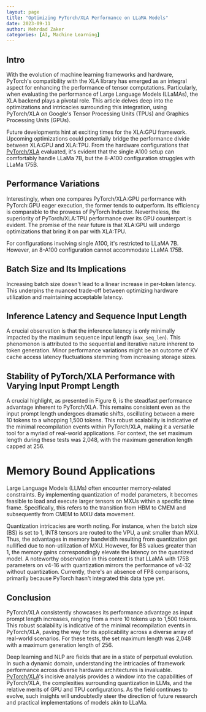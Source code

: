 ```yaml
---
layout: page
title: "Optimizing PyTorch/XLA Performance on LLaMA Models"
date: 2023-09-11
author: Mehrdad Zaker
categories: [AI, Machine Learning]
---
```


## Intro

With the evolution of machine learning frameworks and hardware, PyTorch's compatibility with the XLA library has emerged as an integral aspect for enhancing the performance of tensor computations. Particularly, when evaluating the performance of Large Language Models (LLaMAs), the XLA backend plays a pivotal role. This article delves deep into the optimizations and intricacies surrounding this integration, using PyTorch/XLA on Google's Tensor Processing Units (TPUs) and Graphics Processing Units (GPUs).

Future developments hint at exciting times for the XLA:GPU framework. Upcoming optimizations could potentially bridge the performance divide between XLA:GPU and XLA:TPU. From the hardware configurations that [PyTorch/XLA](https://tinyurl.com/5bye37xw)
 evaluated, it's evident that the single A100 setup can comfortably handle LLaMa 7B, but the 8-A100 configuration struggles with LLaMa 175B.

## Performance Variations

Interestingly, when one compares PyTorch/XLA:GPU performance with PyTorch:GPU eager execution, the former tends to outperform. Its efficiency is comparable to the prowess of PyTorch Inductor. Nevertheless, the superiority of PyTorch/XLA:TPU performance over its GPU counterpart is evident. The promise of the near future is that XLA:GPU will undergo optimizations that bring it on par with XLA:TPU.

For configurations involving single A100, it's restricted to LLaMA 7B. However, an 8-A100 configuration cannot accommodate LLaMA 175B.

## Batch Size and Its Implications

Increasing batch size doesn't lead to a linear increase in per-token latency. This underpins the nuanced trade-off between optimizing hardware utilization and maintaining acceptable latency.

## Inference Latency and Sequence Input Length

A crucial observation is that the inference latency is only minimally impacted by the maximum sequence input length (`max_seq_len`). This phenomenon is attributed to the sequential and iterative nature inherent to token generation. Minor performance variations might be an outcome of KV cache access latency fluctuations stemming from increasing storage sizes.

## Stability of PyTorch/XLA Performance with Varying Input Prompt Length

A crucial highlight, as presented in Figure 6, is the steadfast performance advantage inherent to PyTorch/XLA. This remains consistent even as the input prompt length undergoes dramatic shifts, oscillating between a mere 10 tokens to a whopping 1,500 tokens. This robust scalability is indicative of the minimal recompilation events within PyTorch/XLA, making it a versatile tool for a myriad of real-world applications. For context, the set maximum length during these tests was 2,048, with the maximum generation length capped at 256.

# Memory Bound Applications

Large Language Models (LLMs) often encounter memory-related constraints. By implementing quantization of model parameters, it becomes feasible to load and execute larger tensors on MXUs within a specific time frame. Specifically, this refers to the transition from HBM to CMEM and subsequently from CMEM to MXU data movement.

Quantization intricacies are worth noting. For instance, when the batch size (BS) is set to 1, INT8 tensors are routed to the VPU, a unit smaller than MXU. Thus, the advantages in memory bandwidth resulting from quantization get nullified due to non-utilization of MXU. However, for BS values greater than 1, the memory gains correspondingly elevate the latency on the quantized model. A noteworthy observation in this context is that LLaMA with 175B parameters on v4-16 with quantization mirrors the performance of v4-32 without quantization. Currently, there's an absence of FP8 comparisons, primarily because PyTorch hasn't integrated this data type yet.

## Conclusion

PyTorch/XLA consistently showcases its performance advantage as input prompt length increases, ranging from a mere 10 tokens up to 1,500 tokens. This robust scalability is indicative of the minimal recompilation events in PyTorch/XLA, paving the way for its applicability across a diverse array of real-world scenarios. For these tests, the set maximum length was 2,048 with a maximum generation length of 256.

Deep learning and NLP are fields that are in a state of perpetual evolution. In such a dynamic domain, understanding the intricacies of framework performance across diverse hardware architectures is invaluable. [PyTorch/XLA](https://tinyurl.com/5bye37xw)'s incisive analysis provides a window into the capabilities of PyTorch/XLA, the complexities surrounding quantization in LLMs, and the relative merits of GPU and TPU configurations. As the field continues to evolve, such insights will undoubtedly steer the direction of future research and practical implementations of models akin to LLaMa.
